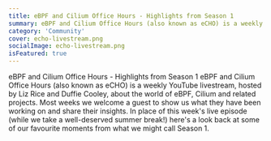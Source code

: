 ```yaml
---
title: eBPF and Cilium Office Hours - Highlights from Season 1
summary: eBPF and Cilium Office Hours (also known as eCHO) is a weekly YouTube livestream, hosted by Liz Rice and Duffie Cooley, about the world of eBPF, Cilium and related projects. Most weeks we welcome a guest to show us what they have been working on and share their insights. In place of this week's live episode (while we take a well-deserved...
category: 'Community'
cover: echo-livestream.png
socialImage: echo-livestream.png
isFeatured: true
---
```


eBPF and Cilium Office Hours - Highlights from Season 1
eBPF and Cilium Office Hours (also known as eCHO) is a weekly YouTube livestream, hosted by Liz Rice and Duffie Cooley, about the world of eBPF, Cilium and related projects. Most weeks we welcome a guest to show us what they have been working on and share their insights. In place of this week's live episode (while we take a well-deserved summer break!) here's a look back at some of our favourite moments from what we might call Season 1.
